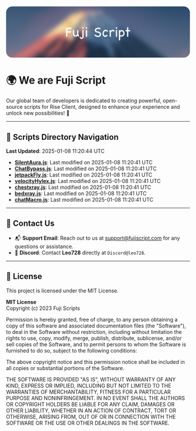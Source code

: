 ![Banner](.github/b.webp)

# 🌍 **We are Fuji Script**

Our global team of developers is dedicated to creating powerful, open-source scripts for Rise Client, designed to enhance your experience and unlock new possibilities! 🌟

---
<!-- SCRIPTS_NAVIGATION_START -->
## 📂 **Scripts Directory Navigation**

**Last Updated**: 2025-01-08 11:20:44 UTC

- **[SilentAura.js](scripts/SilentAura.js)**: Last modified on 2025-01-08 11:20:41 UTC
- **[ChatBypass.js](scripts/ChatBypass.js)**: Last modified on 2025-01-08 11:20:41 UTC
- **[jetpackFly.js](scripts/jetpackFly.js)**: Last modified on 2025-01-08 11:20:41 UTC
- **[velocityHylex.js](scripts/velocityHylex.js)**: Last modified on 2025-01-08 11:20:41 UTC
- **[chestxray.js](scripts/chestxray.js)**: Last modified on 2025-01-08 11:20:41 UTC
- **[bedxray.js](scripts/bedxray.js)**: Last modified on 2025-01-08 11:20:41 UTC
- **[chatMacro.js](scripts/chatMacro.js)**: Last modified on 2025-01-08 11:20:41 UTC

<!-- SCRIPTS_NAVIGATION_END -->

---

## 💬 **Contact Us**  
- 📬 **Support Email**: Reach out to us at [support@fujiscript.com](mailto:support@fujiscript.com) for any questions or assistance.  
- 💬 **Discord**: Contact **Leo728** directly at `Discord@leo728`.

---

## 📜 **License**

This project is licensed under the MIT License.  

**MIT License**  
Copyright (c) 2023 Fuji Scripts  

Permission is hereby granted, free of charge, to any person obtaining a copy of this software and associated documentation files (the "Software"), to deal in the Software without restriction, including without limitation the rights to use, copy, modify, merge, publish, distribute, sublicense, and/or sell copies of the Software, and to permit persons to whom the Software is furnished to do so, subject to the following conditions:  

The above copyright notice and this permission notice shall be included in all copies or substantial portions of the Software.  

THE SOFTWARE IS PROVIDED "AS IS", WITHOUT WARRANTY OF ANY KIND, EXPRESS OR IMPLIED, INCLUDING BUT NOT LIMITED TO THE WARRANTIES OF MERCHANTABILITY, FITNESS FOR A PARTICULAR PURPOSE AND NONINFRINGEMENT. IN NO EVENT SHALL THE AUTHORS OR COPYRIGHT HOLDERS BE LIABLE FOR ANY CLAIM, DAMAGES OR OTHER LIABILITY, WHETHER IN AN ACTION OF CONTRACT, TORT OR OTHERWISE, ARISING FROM, OUT OF OR IN CONNECTION WITH THE SOFTWARE OR THE USE OR OTHER DEALINGS IN THE SOFTWARE.  
